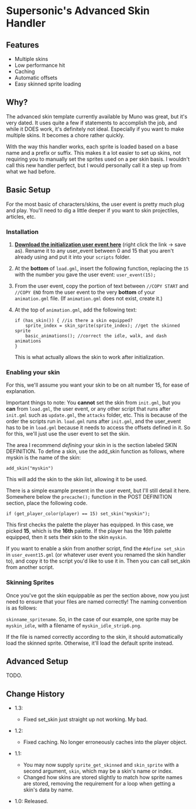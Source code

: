 # Supersonic's Advanced Skin Handler

## Features

- Multiple skins
- Low performance hit
- Caching
- Automatic offsets
- Easy skinned sprite loading

## Why?

The advanced skin template currently available by Muno was great, but it's very dated. It uses quite a few if statements to accomplish the job, and while it DOES work, it's definitely not ideal. Especially if you want to make multiple skins. It becomes a chore rather quickly.

With the way this handler works, each sprite is loaded based on a base name and a prefix or suffix. This makes it a lot easier to set up skins, not requiring you to manually set the sprites used on a per skin basis. I wouldn't call this new handler perfect, but I would personally call it a step up from what we had before.

## Basic Setup

For the most basic of characters/skins, the user event is pretty much plug and play. You'll need to dig a little deeper if you want to skin projectiles, articles, etc.

### Installation

1. [**Download the initialization user event here**](https://github.com/SupersonicNK/roa-workshop-templates/raw/master/advanced-skin-handler/scr/user_event15.gml) (right click the link -> save as). Rename it to any user_event between 0 and 15 that you aren't already using and put it into your `scripts` folder.
2. At the **bottom** of `load.gml`, insert the following function, replacing the `15` with the number you gave the user event: `user_event(15);`
3. From the user event, copy the portion of text between `//COPY START` and `//COPY END` from the user event to the very **bottom** of your `animation.gml` file. (If `animation.gml` does not exist, create it.)
4. At the top of `animation.gml`, add the following text:

   ```gml
   if (has_skin()) { //is there a skin equipped?
       sprite_index = skin_sprite(sprite_index); //get the skinned sprite
       basic_animations(); //correct the idle, walk, and dash animations
   }
   ```

   This is what actually allows the skin to work after initialization.

### Enabling your skin

For this, we'll assume you want your skin to be on alt number 15, for ease of explanation.

Important things to note: You **cannot** set the skin from `init.gml`, but you **can** from `load.gml`, the user event, or any other script that runs after `init.gml` such as `update.gml`, the `attacks` folder, etc. This is because of the order the scripts run in. `load.gml` runs after `init.gml`, and the user_event has to be in `load.gml` because it needs to access the offsets defined in it. So for this, we'll just use the user event to set the skin.

The area I recommend *defining* your skin in is the section labeled SKIN DEFINITION.
To define a skin, use the add_skin function as follows, where myskin is the name of the skin:

```gml
add_skin("myskin")
```

This will add the skin to the skin list, allowing it to be used.

There is a simple example present in the user event, but I'll still detail it here. Somewhere below the `precache();` function in the POST DEFINITION section, place the following code.

```gml
if (get_player_color(player) == 15) set_skin("myskin");
```

This first checks the palette the player has equipped. In this case, we picked **15**, which is the **16th** palette. If the player has the 16th palette equipped, then it sets their skin to the skin `myskin`.

If you want to enable a skin from another script, find the `#define set_skin` in `user_event15.gml` (or whatever user event you renamed the skin handler to), and copy it to the script you'd like to use it in. Then you can call set_skin from another script.

### Skinning Sprites

Once you've got the skin equippable as per the section above, now you just need to ensure that your files are named correctly! The naming convention is as follows:

`skinname_spritename`. So, in the case of our example, one sprite may be `myskin_idle`, with a filename of `myskin_idle_strip6.png`.

If the file is named correctly according to the skin, it should automatically load the skinned sprite. Otherwise, it'll load the default sprite instead.

## Advanced Setup

TODO.

## Change History

- 1.3:
  - Fixed set_skin just straight up not working. My bad.

- 1.2:
  - Fixed caching. No longer erroneously caches into the player object.

- 1.1:
  - You may now supply `sprite_get_skinned` and `skin_sprite` with a second argument, `skin`, which may be a skin's name or index.
  - Changed how skins are stored slightly to match how sprite names are stored, removing the requirement for a loop when getting a skin's data by name.

- 1.0:
    Released.
